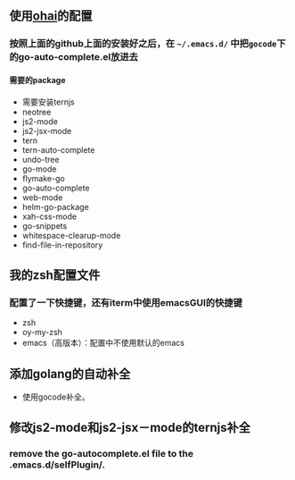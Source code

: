 ## 使用[ohai](https://github.com/bodil/ohai-emacs)的配置

### 按照上面的github上面的安装好之后，在 ```~/.emacs.d/``` 中把```gocode```下的go-auto-complete.el放进去

#### 需要的package
* 需要安装ternjs
* neotree
* js2-mode
* js2-jsx-mode
* tern
* tern-auto-complete
* undo-tree
* go-mode
* flymake-go
* go-auto-complete
* web-mode
* helm-go-package
* xah-css-mode
* go-snippets
* whitespace-clearup-mode
* find-file-in-repository

## 我的zsh配置文件
### 配置了一下快捷键，还有iterm中使用emacsGUI的快捷键
* zsh
* oy-my-zsh
* emacs（高版本）：配置中不使用默认的emacs

## 添加golang的自动补全
* 使用gocode补全。

## 修改js2-mode和js2-jsx－mode的ternjs补全

### remove the go-autocomplete.el file to the .emacs.d/selfPlugin/. 

